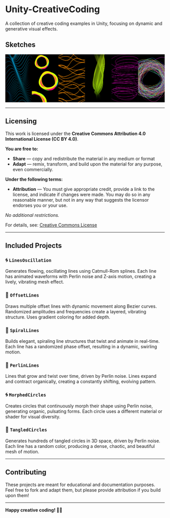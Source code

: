 # Unity-CreativeCoding
A collection of creative coding examples in Unity, focusing on dynamic and generative visual effects.

## Sketches

![Screenshot](sketches.png)

---

## Licensing
This work is licensed under the **Creative Commons Attribution 4.0 International License (CC BY 4.0)**.

**You are free to:**
- **Share** — copy and redistribute the material in any medium or format  
- **Adapt** — remix, transform, and build upon the material for any purpose, even commercially.

**Under the following terms:**
- **Attribution** — You must give appropriate credit, provide a link to the license, and indicate if changes were made. You may do so in any reasonable manner, but not in any way that suggests the licensor endorses you or your use.

_No additional restrictions._

For details, see: [Creative Commons License](http://creativecommons.org/licenses/by/4.0/)

---

## Included Projects

### 🌀 `LinesOscillation`
Generates flowing, oscillating lines using Catmull-Rom splines. Each line has animated waveforms with Perlin noise and Z-axis motion, creating a lively, vibrating mesh effect.

### 🎨 `OffsetLines`
Draws multiple offset lines with dynamic movement along Bezier curves. Randomized amplitudes and frequencies create a layered, vibrating structure. Uses gradient coloring for added depth.

### 🌌 `SpiralLines`
Builds elegant, spiraling line structures that twist and animate in real-time. Each line has a randomized phase offset, resulting in a dynamic, swirling motion.

### 🌱 `PerlinLines`
Lines that grow and twist over time, driven by Perlin noise. Lines expand and contract organically, creating a constantly shifting, evolving pattern.

### 🌀 `MorphedCircles`
Creates circles that continuously morph their shape using Perlin noise, generating organic, pulsating forms. Each circle uses a different material or shader for visual diversity.

### 🧶 `TangledCircles`
Generates hundreds of tangled circles in 3D space, driven by Perlin noise. Each line has a random color, producing a dense, chaotic, and beautiful mesh of motion.

---

## Contributing
These projects are meant for educational and documentation purposes. Feel free to fork and adapt them, but please provide attribution if you build upon them!

---

**Happy creative coding! 🎨✨**

